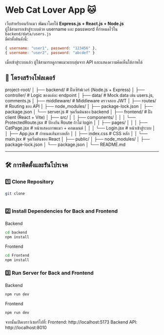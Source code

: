 # Web Cat Lover App 🐱

เว็บสำหรับคนรักแมว พัฒนาโดยใช้ **Express.js + React.js + Node.js**  
ผู้ใช้สามารถเข้าสู่ระบบด้วย username และ password ที่กำหนดไว้ใน `backend/data/users.js`  
มีค่าตั้งต้นดังนี้:  
```js
{ username: "user1", password: "123456" },
{ username: "user2", password: "abcdef" }
```
เมื่อเข้าสู่ระบบแล้ว ผู้ใช้สามารถดูภาพแมวแบบสุ่มจาก API และแสดงความคิดเห็นใต้ภาพได้

## 📂 โครงสร้างโฟลเดอร์

project-root/
│
├── backend/                       # ฝั่งเซิร์ฟเวอร์ (Node.js + Express)
│   ├── controller/                 # Logic ของแต่ละ endpoint
│   ├── data/                        # Mock data เช่น users.js, comments.js
│   ├── middleware/                  # Middleware ตรวจสอบ JWT
│   ├── routes/                      # Routing ของ API
│   ├── node_modules/
│   ├── package-lock.json
│   ├── package.json
│   └── server.js                    # จุดเริ่มต้นของ backend
│
├── frontend/                       # ฝั่ง client (React + Vite)
│   ├── src/
│   │   ├── components/
│   │   │   └── ProtectedRoute.jsx   # ป้องกัน Route ถ้าไม่ login
│   │   ├── pages/
│   │   │   ├── CatPage.jsx          # หน้าแสดงภาพแมว + คอมเมนต์
│   │   │   └── Login.jsx            # หน้าเข้าสู่ระบบ
│   │   ├── App.jsx                  # กำหนดเส้นทางหลัก
│   │   ├── index.css                # CSS หลัก
│   │   └── main.jsx                 # จุดเริ่มต้นของ React
│   ├── public/
│   ├── node_modules/
│   ├── package-lock.json
│   └── package.json
│
└── README.md

---

## 🛠️ การติดตั้งและรันโปรเจค
### 1️⃣ Clone Repository  
```bash
git clone 
 
```
### 2️⃣ Install Dependencies for Back and Frontend
Backend
```bash
cd backend
npm install
```
Frontend
```bash
cd Frontend
npm install
```


### 3️⃣ Run Server for Back and Frontend

Backend
```bash
npm run dev
```
Frontend
```bash
npm run dev
```
จากนั้นเปิดเบราว์เซอร์ไปที่:
Frontend: http://localhost:5173
Backend API: http://localhost:8010
